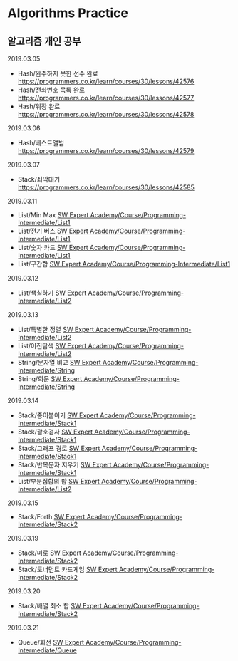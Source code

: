 # Algorithms Practice

알고리즘 개인 공부
---------------
2019.03.05  
- Hash/완주하지 못한 선수 완료 <https://programmers.co.kr/learn/courses/30/lessons/42576>  
- Hash/전화번호 목록 완료 <https://programmers.co.kr/learn/courses/30/lessons/42577>
- Hash/위장 완료 <https://programmers.co.kr/learn/courses/30/lessons/42578>

2019.03.06
- Hash/베스트앨범 <https://programmers.co.kr/learn/courses/30/lessons/42579>

2019.03.07
- Stack/쇠막대기 <https://programmers.co.kr/learn/courses/30/lessons/42585>

2019.03.11
- List/Min Max [SW Expert Academy/Course/Programming-Intermediate/List1](<https://swexpertacademy.com/main/learn/course/subjectList.do?courseId=AVuPDN86AAXw5UW6>)
- List/전기 버스 [SW Expert Academy/Course/Programming-Intermediate/List1](<https://swexpertacademy.com/main/learn/course/subjectList.do?courseId=AVuPDN86AAXw5UW6>)
- List/숫자 카드 [SW Expert Academy/Course/Programming-Intermediate/List1](<https://swexpertacademy.com/main/learn/course/subjectList.do?courseId=AVuPDN86AAXw5UW6>)
- List/구간합 [SW Expert Academy/Course/Programming-Intermediate/List1](<https://swexpertacademy.com/main/learn/course/subjectList.do?courseId=AVuPDN86AAXw5UW6>)

2019.03.12
- List/색칠하기 [SW Expert Academy/Course/Programming-Intermediate/List2](<https://swexpertacademy.com/main/learn/course/subjectList.do?courseId=AVuPDN86AAXw5UW6>)

2019.03.13
- List/특별한 정렬 [SW Expert Academy/Course/Programming-Intermediate/List2](<https://swexpertacademy.com/main/learn/course/subjectList.do?courseId=AVuPDN86AAXw5UW6>)
- List/이진탐색 [SW Expert Academy/Course/Programming-Intermediate/List2](<https://swexpertacademy.com/main/learn/course/subjectList.do?courseId=AVuPDN86AAXw5UW6>)
- String/문자열 비교 [SW Expert Academy/Course/Programming-Intermediate/String](<https://swexpertacademy.com/main/learn/course/subjectList.do?courseId=AVuPDN86AAXw5UW6>)
- String/회문 [SW Expert Academy/Course/Programming-Intermediate/String](<https://swexpertacademy.com/main/learn/course/subjectList.do?courseId=AVuPDN86AAXw5UW6>)

2019.03.14
- Stack/종이붙이기 [SW Expert Academy/Course/Programming-Intermediate/Stack1](<https://swexpertacademy.com/main/learn/course/subjectList.do?courseId=AVuPDN86AAXw5UW6>)
- Stack/괄호검사 [SW Expert Academy/Course/Programming-Intermediate/Stack1](<https://swexpertacademy.com/main/learn/course/subjectList.do?courseId=AVuPDN86AAXw5UW6>)
- Stack/그래프 경로 [SW Expert Academy/Course/Programming-Intermediate/Stack1](<https://swexpertacademy.com/main/learn/course/subjectList.do?courseId=AVuPDN86AAXw5UW6>)
- Stack/반복문자 지우기 [SW Expert Academy/Course/Programming-Intermediate/Stack1](<https://swexpertacademy.com/main/learn/course/subjectList.do?courseId=AVuPDN86AAXw5UW6>)
- List/부분집합의 합 [SW Expert Academy/Course/Programming-Intermediate/List2](<https://swexpertacademy.com/main/learn/course/subjectList.do?courseId=AVuPDN86AAXw5UW6>)

2019.03.15
- Stack/Forth [SW Expert Academy/Course/Programming-Intermediate/Stack2](<https://swexpertacademy.com/main/learn/course/subjectList.do?courseId=AVuPDN86AAXw5UW6>)

2019.03.19
- Stack/미로 [SW Expert Academy/Course/Programming-Intermediate/Stack2](<https://swexpertacademy.com/main/learn/course/subjectList.do?courseId=AVuPDN86AAXw5UW6>)
- Stack/토너먼트 카드게임 [SW Expert Academy/Course/Programming-Intermediate/Stack2](<https://swexpertacademy.com/main/learn/course/subjectList.do?courseId=AVuPDN86AAXw5UW6>)

2019.03.20
- Stack/배열 최소 합 [SW Expert Academy/Course/Programming-Intermediate/Stack2](<https://swexpertacademy.com/main/learn/course/subjectList.do?courseId=AVuPDN86AAXw5UW6>)

2019.03.21
- Queue/회전 [SW Expert Academy/Course/Programming-Intermediate/Queue](<https://swexpertacademy.com/main/learn/course/subjectList.do?courseId=AVuPDN86AAXw5UW6>)
